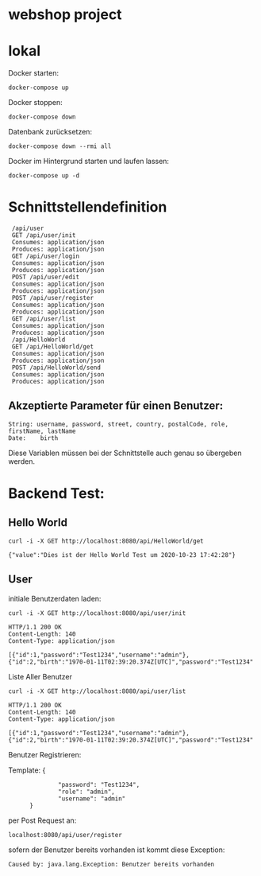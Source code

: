 # webshop project


# lokal

Docker starten:

    docker-compose up 

Docker stoppen:
    
    docker-compose down 
    
Datenbank zurücksetzen:

    docker-compose down --rmi all
    
Docker im Hintergrund starten und laufen lassen:

    docker-compose up -d
    
   
 # Schnittstellendefinition
 
     /api/user
     GET /api/user/init
     Consumes: application/json
     Produces: application/json
     GET /api/user/login
     Consumes: application/json
     Produces: application/json
     POST /api/user/edit
     Consumes: application/json
     Produces: application/json
     POST /api/user/register
     Consumes: application/json
     Produces: application/json
     GET /api/user/list
     Consumes: application/json
     Produces: application/json
     /api/HelloWorld
     GET /api/HelloWorld/get
     Consumes: application/json
     Produces: application/json
     POST /api/HelloWorld/send
     Consumes: application/json
     Produces: application/json
  
  ## Akzeptierte Parameter für einen Benutzer: 
  
    String: username, password, street, country, postalCode, role, firstName, lastName
    Date:    birth
    
Diese Variablen müssen bei der Schnittstelle auch genau so übergeben werden.
   
 # Backend Test:
 
 ## Hello World
    curl -i -X GET http://localhost:8080/api/HelloWorld/get
 
    {"value":"Dies ist der Hello World Test um 2020-10-23 17:42:28"}
    
 ## User 
initiale Benutzerdaten laden: 

    curl -i -X GET http://localhost:8080/api/user/init
    
    HTTP/1.1 200 OK
    Content-Length: 140
    Content-Type: application/json
    
    [{"id":1,"password":"Test1234","username":"admin"},{"id":2,"birth":"1970-01-11T02:39:20.374Z[UTC]","password":"Test1234"
    
    
Liste Aller Benutzer 

    curl -i -X GET http://localhost:8080/api/user/list
    
    HTTP/1.1 200 OK
    Content-Length: 140
    Content-Type: application/json
    
    [{"id":1,"password":"Test1234","username":"admin"},{"id":2,"birth":"1970-01-11T02:39:20.374Z[UTC]","password":"Test1234"
    

Benutzer Registrieren:

Template: {
               
                  "password": "Test1234",
                  "role": "admin",
                  "username": "admin"
          }
          
per Post Request an: 
    
    localhost:8080/api/user/register
    
sofern der Benutzer bereits vorhanden ist kommt diese Exception: 

    Caused by: java.lang.Exception: Benutzer bereits vorhanden


          
          
 